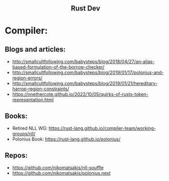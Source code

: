 <h2 align="center">Rust Dev</h2>

# Compiler:

## Blogs and articles:

- http://smallcultfollowing.com/babysteps/blog/2018/04/27/an-alias-based-formulation-of-the-borrow-checker/
- http://smallcultfollowing.com/babysteps/blog/2019/01/17/polonius-and-region-errors/
- http://smallcultfollowing.com/babysteps/blog/2019/01/21/hereditary-harrop-region-constraints/
- https://nnethercote.github.io/2022/10/05/quirks-of-rusts-token-representation.html

## Books:

- Retired NLL WG: https://rust-lang.github.io/compiler-team/working-groups/nll/
- Polonius Book: https://rust-lang.github.io/polonius/

## Repos:

- https://github.com/nikomatsakis/nll-souffle
- https://github.com/nikomatsakis/polonius.next
